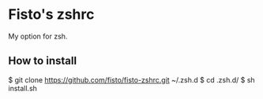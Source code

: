 Fisto's zshrc
=============

My option for zsh.

## How to install ##
 $ git clone https://github.com/fisto/fisto-zshrc.git ~/.zsh.d
 $ cd .zsh.d/
 $ sh install.sh
